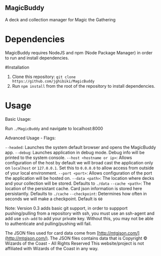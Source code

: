 ## MagicBuddy
A deck and collection manager for Magic the Gathering

# Dependencies

MagicBuddy requires NodeJS and npm (Node Package Manager) in order to run and install dependencies.

#Installation

1. Clone this repository: ```git clone https://github.com/jghibiki/MagicBuddy```
2. Run ```npm install``` from the root of the repository to install dependencies.

# Usage

Basic Usage:

Run ```./MagicBuddy``` and navigate to localhost:8000

Advanced Usage - Flags:

```--headed```: Launches the system default browser and opens the MagicBuddy app.
```--debug```: Launches application in debug mode. Debug info will be printed to the system console.
```--host <hostname or ip>```: Allows configuration of the host by default we will broad cast the application only on ```localhost``` or ```127.0.0.1```. Set this to ```0.0.0.0``` to allow access from outside of your local environment.
```--port <port>```: Allows configuration of the port the application will be hosted on.
```--data <path>```: The location where decks and your collection will be stored. Defaults to ```./data```
```--cache <path>```: The location of the persistant cache. Card json information is stored here persistantly. Defaults to ```./cache```
```--checkpoint```: Determines how often in seconds we will make a checkpoint. Default is ```60```

Note: Version 0.3 adds basic git support, in order to suppport pushing/pulling from a repository with ssh, you must use an ssh-agent and add use ```ssh-add``` to add your private key. Without this, you may not be able to authenticate and pulling/pushing will fail.


The JSON files used for card data come from [http://mtgjson.com/](http://mtgjson.com/).
The JSON files contains data that is Copyright © Wizards of the Coast - All Rights Reserved
This website/project is not affiliated with Wizards of the Coast in any way.

